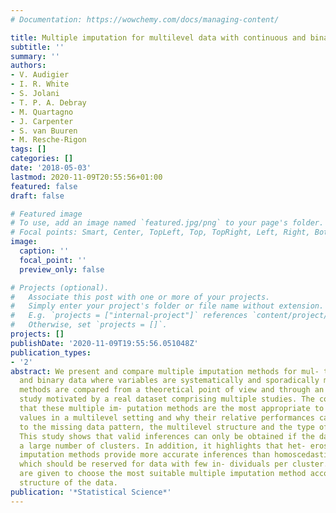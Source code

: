 ```yaml
---
# Documentation: https://wowchemy.com/docs/managing-content/

title: Multiple imputation for multilevel data with continuous and binary variables
subtitle: ''
summary: ''
authors:
- V. Audigier
- I. R. White
- S. Jolani
- T. P. A. Debray
- M. Quartagno
- J. Carpenter
- S. van Buuren
- M. Resche-Rigon
tags: []
categories: []
date: '2018-05-03'
lastmod: 2020-11-09T20:55:56+01:00
featured: false
draft: false

# Featured image
# To use, add an image named `featured.jpg/png` to your page's folder.
# Focal points: Smart, Center, TopLeft, Top, TopRight, Left, Right, BottomLeft, Bottom, BottomRight.
image:
  caption: ''
  focal_point: ''
  preview_only: false

# Projects (optional).
#   Associate this post with one or more of your projects.
#   Simply enter your project's folder or file name without extension.
#   E.g. `projects = ["internal-project"]` references `content/project/deep-learning/index.md`.
#   Otherwise, set `projects = []`.
projects: []
publishDate: '2020-11-09T19:55:56.051048Z'
publication_types:
- '2'
abstract: We present and compare multiple imputation methods for mul- tilevel continuous
  and binary data where variables are systematically and sporadically missing. The
  methods are compared from a theoretical point of view and through an extensive simulation
  study motivated by a real dataset comprising multiple studies. The comparisons show
  that these multiple im- putation methods are the most appropriate to handle missing
  values in a multilevel setting and why their relative performances can vary according
  to the missing data pattern, the multilevel structure and the type of missing variables.
  This study shows that valid inferences can only be obtained if the dataset includes
  a large number of clusters. In addition, it highlights that het- eroscedastic multiple
  imputation methods provide more accurate inferences than homoscedastic methods,
  which should be reserved for data with few in- dividuals per cluster. Finally, guidelines
  are given to choose the most suitable multiple imputation method according to the
  structure of the data.
publication: '*Statistical Science*'
---
```

